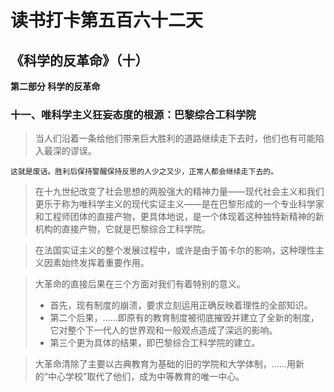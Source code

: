 # 读书打卡第五百六十二天
## 《科学的反革命》（十）

**第二部分 科学的反革命**

### 十一、唯科学主义狂妄态度的根源：巴黎综合工科学院

> 当人们沿着一条给他们带来巨大胜利的道路继续走下去时，他们也有可能陷入最深的谬误。
```
这就是废话。胜利后保持警醒保持反思的人少之又少，正常人都会继续走下去的。
```
> 在十九世纪改变了社会思想的两股强大的精神力量——现代社会主义和我们更乐于称为唯科学主义的现代实证主义——是在巴黎形成的一个专业科学家和工程师团体的直接产物，更具体地说，是一个体现着这种独特新精神的新机构的直接产物，它就是巴黎综合工科学院。

> 在法国实证主义的整个发展过程中，或许是由于笛卡尔的影响，这种理性主义因素始终发挥着重要作用。

> 大革命的直接后果在三个方面对我们有着特别的意义。
> * 首先，现有制度的崩溃，要求立刻运用正确反映着理性的全部知识。
> * 第二个后果，……即原有的教育制度被彻底摧毁并建立了全新的制度，它对整个下一代人的世界观和一般观点造成了深远的影响。
> * 第三个更为具体的结果，即巴黎综合工科学院的建立。

> 大革命清除了主要以古典教育为基础的旧的学院和大学体制，……用新的“中心学校”取代了他们，成为中等教育的唯一中心。

> 